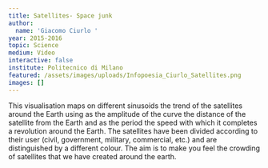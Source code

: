 ```yaml
---
title: Satellites- Space junk
author:
  name: 'Giacomo Ciurlo '
year: 2015-2016
topic: Science
medium: Video
interactive: false
institute: Politecnico di Milano
featured: /assets/images/uploads/Infopoesia_Ciurlo_Satellites.png
images: []
---
```

This visualisation maps on different sinusoids the trend of the satellites around the Earth using as the amplitude of the curve the distance of the satellite from the Earth and as the period the speed with which it completes a revolution around the Earth. The satellites have been divided according to their user (civil, government, military, commercial, etc.) and are distinguished by a different colour. The aim is to make you feel the crowding of satellites that we have created around the earth.
